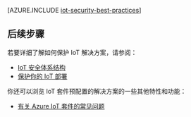 <properties
 pageTitle="IoT 安全最佳实践 | Azure"
 description="保护 IoT 基础结构的安全最佳实践"
 services=""
 suite="iot-suite"
 documentationCenter=""
 authors="YuriDio"
 manager="timlt"
 editor=""/>  


<tags
 ms.service="iot-suite"
 ms.date="08/02/2016"
 wacn.date="09/05/2016"/>  


[AZURE.INCLUDE [iot-security-best-practices](../../includes/iot-security-best-practices.md)]

## 后续步骤

若要详细了解如何保护 IoT 解决方案，请参阅：

- [IoT 安全体系结构][lnk-security-architecture]
- [保护你的 IoT 部署][lnk-security-deployment]

你还可以浏览 IoT 套件预配置的解决方案的一些其他特性和功能：

- [有关 Azure IoT 套件的常见问题][lnk-faq]

[lnk-faq]: /documentation/articles/iot-suite-faq/

[lnk-security-architecture]: /documentation/articles/iot-security-architecture/
[lnk-security-deployment]: /documentation/articles/iot-suite-security-deployment/

<!---HONumber=Mooncake_0829_2016-->